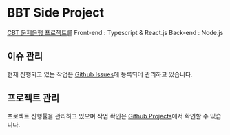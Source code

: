 # BBT Side Project

[CBT 문제은행 프로젝트](https://github.com/ahnytae/bbt-front)를
Front-end : Typescript & React.js
Back-end : Node.js

## 이슈 관리

현재 진행되고 있는 작업은 [Github Issues](https://github.com/ahnytae/bbt-front/issues)에 등록되어 관리하고 있습니다.

## 프로젝트 관리

프로젝트 진행률을 관리하고 있으며 작업 확인은 [Github Projects](https://github.com/ahnytae/bbt-front/projects)에서 확인할 수 있습니다.
